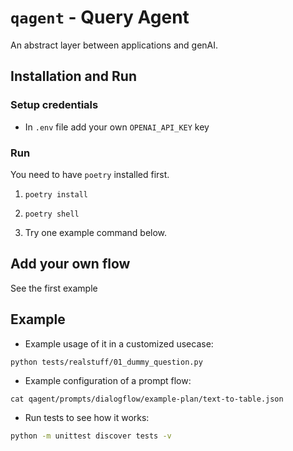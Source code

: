 # `qagent` - Query Agent

An abstract layer between applications and genAI.

## Installation and Run

### Setup credentials

* In `.env` file add your own `OPENAI_API_KEY` key

### Run

You need to have `poetry` installed first.

1. `poetry install`

2. `poetry shell`

3. Try one example command below.

## Add your own flow

See the first example

## Example

- Example usage of it in a customized usecase:

```bash
python tests/realstuff/01_dummy_question.py
```

- Example configuration of a prompt flow:

```
cat qagent/prompts/dialogflow/example-plan/text-to-table.json
```

- Run tests to see how it works:

```bash
python -m unittest discover tests -v
```
